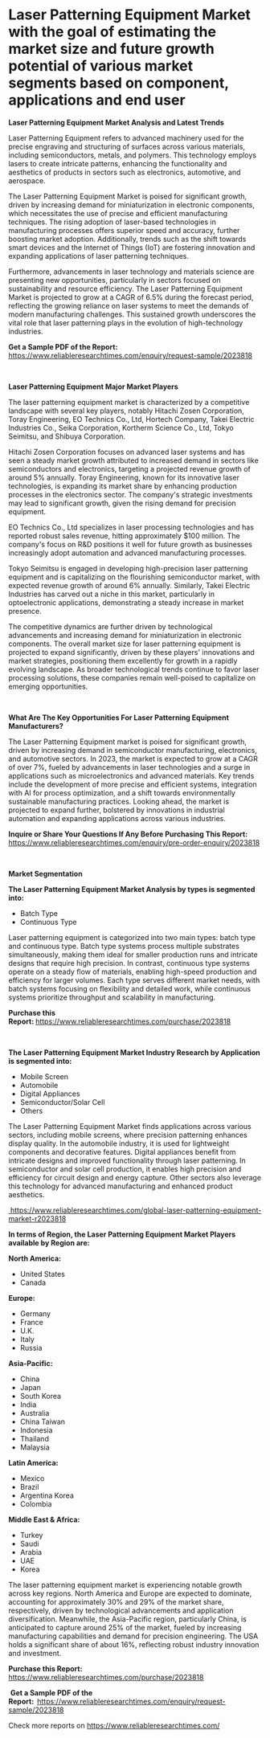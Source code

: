 <p><h1>Laser Patterning Equipment Market with the goal of estimating the market size and future growth potential of various market segments based on component, applications and end user</h1></p><p><strong>Laser Patterning Equipment Market Analysis and Latest Trends</strong></p>
<p><p>Laser Patterning Equipment refers to advanced machinery used for the precise engraving and structuring of surfaces across various materials, including semiconductors, metals, and polymers. This technology employs lasers to create intricate patterns, enhancing the functionality and aesthetics of products in sectors such as electronics, automotive, and aerospace.</p><p>The Laser Patterning Equipment Market is poised for significant growth, driven by increasing demand for miniaturization in electronic components, which necessitates the use of precise and efficient manufacturing techniques. The rising adoption of laser-based technologies in manufacturing processes offers superior speed and accuracy, further boosting market adoption. Additionally, trends such as the shift towards smart devices and the Internet of Things (IoT) are fostering innovation and expanding applications of laser patterning techniques.</p><p>Furthermore, advancements in laser technology and materials science are presenting new opportunities, particularly in sectors focused on sustainability and resource efficiency. The Laser Patterning Equipment Market is projected to grow at a CAGR of 6.5% during the forecast period, reflecting the growing reliance on laser systems to meet the demands of modern manufacturing challenges. This sustained growth underscores the vital role that laser patterning plays in the evolution of high-technology industries.</p></p>
<p><strong>Get a Sample PDF of the Report:&nbsp;</strong> <a href="https://www.reliableresearchtimes.com/enquiry/request-sample/2023818?utm_campaign=3581&utm_medium=2&utm_source=Github&utm_content=ia&utm_term=29032025&utm_id=laser-patterning-equipment">https://www.reliableresearchtimes.com/enquiry/request-sample/2023818</a></p>
<p>&nbsp;</p>
<p><strong>Laser Patterning Equipment Major Market Players</strong></p>
<p><p>The laser patterning equipment market is characterized by a competitive landscape with several key players, notably Hitachi Zosen Corporation, Toray Engineering, EO Technics Co., Ltd, Hortech Company, Takei Electric Industries Co., Seika Corporation, Kortherm Science Co., Ltd, Tokyo Seimitsu, and Shibuya Corporation. </p><p>Hitachi Zosen Corporation focuses on advanced laser systems and has seen a steady market growth attributed to increased demand in sectors like semiconductors and electronics, targeting a projected revenue growth of around 5% annually. Toray Engineering, known for its innovative laser technologies, is expanding its market share by enhancing production processes in the electronics sector. The company's strategic investments may lead to significant growth, given the rising demand for precision equipment.</p><p>EO Technics Co., Ltd specializes in laser processing technologies and has reported robust sales revenue, hitting approximately $100 million. The company's focus on R&D positions it well for future growth as businesses increasingly adopt automation and advanced manufacturing processes.</p><p>Tokyo Seimitsu is engaged in developing high-precision laser patterning equipment and is capitalizing on the flourishing semiconductor market, with expected revenue growth of around 6% annually. Similarly, Takei Electric Industries has carved out a niche in this market, particularly in optoelectronic applications, demonstrating a steady increase in market presence.</p><p>The competitive dynamics are further driven by technological advancements and increasing demand for miniaturization in electronic components. The overall market size for laser patterning equipment is projected to expand significantly, driven by these players' innovations and market strategies, positioning them excellently for growth in a rapidly evolving landscape. As broader technological trends continue to favor laser processing solutions, these companies remain well-poised to capitalize on emerging opportunities.</p></p>
<p>&nbsp;</p>
<p><strong>What Are The Key Opportunities For Laser Patterning Equipment Manufacturers?</strong></p>
<p><p>The Laser Patterning Equipment market is poised for significant growth, driven by increasing demand in semiconductor manufacturing, electronics, and automotive sectors. In 2023, the market is expected to grow at a CAGR of over 7%, fueled by advancements in laser technologies and a surge in applications such as microelectronics and advanced materials. Key trends include the development of more precise and efficient systems, integration with AI for process optimization, and a shift towards environmentally sustainable manufacturing practices. Looking ahead, the market is projected to expand further, bolstered by innovations in industrial automation and expanding applications across various industries.</p></p>
<p><strong>Inquire or Share Your Questions If Any Before Purchasing This Report:</strong> <a href="https://www.reliableresearchtimes.com/enquiry/pre-order-enquiry/2023818?utm_campaign=3581&utm_medium=2&utm_source=Github&utm_content=ia&utm_term=29032025&utm_id=laser-patterning-equipment">https://www.reliableresearchtimes.com/enquiry/pre-order-enquiry/2023818</a></p>
<p>&nbsp;</p>
<p><strong>Market Segmentation</strong></p>
<p><strong>The Laser Patterning Equipment Market Analysis by types is segmented into:</strong></p>
<p><ul><li>Batch Type</li><li>Continuous Type</li></ul></p>
<p><p>Laser patterning equipment is categorized into two main types: batch type and continuous type. Batch type systems process multiple substrates simultaneously, making them ideal for smaller production runs and intricate designs that require high precision. In contrast, continuous type systems operate on a steady flow of materials, enabling high-speed production and efficiency for larger volumes. Each type serves different market needs, with batch systems focusing on flexibility and detailed work, while continuous systems prioritize throughput and scalability in manufacturing.</p></p>
<p><strong>Purchase this Report:&nbsp;</strong><a href="https://www.reliableresearchtimes.com/purchase/2023818?utm_campaign=3581&utm_medium=2&utm_source=Github&utm_content=ia&utm_term=29032025&utm_id=laser-patterning-equipment">https://www.reliableresearchtimes.com/purchase/2023818</a></p>
<p>&nbsp;</p>
<p><strong>The Laser Patterning Equipment Market Industry Research by Application is segmented into:</strong></p>
<p><ul><li>Mobile Screen</li><li>Automobile</li><li>Digital Appliances</li><li>Semiconductor/Solar Cell</li><li>Others</li></ul></p>
<p><p>The Laser Patterning Equipment Market finds applications across various sectors, including mobile screens, where precision patterning enhances display quality. In the automobile industry, it is used for lightweight components and decorative features. Digital appliances benefit from intricate designs and improved functionality through laser patterning. In semiconductor and solar cell production, it enables high precision and efficiency for circuit design and energy capture. Other sectors also leverage this technology for advanced manufacturing and enhanced product aesthetics.</p></p>
<p><a href="https://www.reliableresearchtimes.com/global-laser-patterning-equipment-market-r2023818?utm_campaign=3581&utm_medium=2&utm_source=Github&utm_content=ia&utm_term=29032025&utm_id=laser-patterning-equipment">&nbsp;https://www.reliableresearchtimes.com/global-laser-patterning-equipment-market-r2023818</a></p>
<p><strong>In terms of Region, the Laser Patterning Equipment Market Players available by Region are:</strong></p>
<p>
    <p> <strong> North America: </strong>
        <ul>
            <li>United States</li>
            <li>Canada</li>
        </ul>
        </p> 
    <p> <strong> Europe: </strong>
        <ul>
            <li>Germany</li>
            <li>France</li>
            <li>U.K.</li>
            <li>Italy</li>
            <li>Russia</li>
        </ul>
        </p> 
    <p> <strong> Asia-Pacific: </strong>
        <ul>
            <li>China</li>
            <li>Japan</li>
            <li>South Korea</li>
            <li>India</li>
            <li>Australia</li>
            <li>China Taiwan</li>
            <li>Indonesia</li>
            <li>Thailand</li>
            <li>Malaysia</li>
        </ul>
        </p> 
    <p> <strong> Latin America: </strong>
        <ul>
            <li>Mexico</li>
            <li>Brazil</li>
            <li>Argentina Korea</li>
            <li>Colombia</li>
        </ul>
        </p> 
    <p> <strong> Middle East & Africa: </strong>
        <ul>
            <li>Turkey</li>
            <li>Saudi</li>
            <li>Arabia</li>
            <li>UAE</li>
            <li>Korea</li>
        </ul>
    </p>
    </p>
<p><p>The laser patterning equipment market is experiencing notable growth across key regions. North America and Europe are expected to dominate, accounting for approximately 30% and 29% of the market share, respectively, driven by technological advancements and application diversification. Meanwhile, the Asia-Pacific region, particularly China, is anticipated to capture around 25% of the market, fueled by increasing manufacturing capabilities and demand for precision engineering. The USA holds a significant share of about 16%, reflecting robust industry innovation and investment.</p></p>
<p><strong>Purchase this Report: </strong><a href="https://www.reliableresearchtimes.com/purchase/2023818?utm_campaign=3581&utm_medium=2&utm_source=Github&utm_content=ia&utm_term=29032025&utm_id=laser-patterning-equipment">https://www.reliableresearchtimes.com/purchase/2023818</a></p>
<p>&nbsp;<strong>Get a Sample PDF of the Report:&nbsp;&nbsp;</strong><a href="https://www.reliableresearchtimes.com/enquiry/request-sample/2023818?utm_campaign=3581&utm_medium=2&utm_source=Github&utm_content=ia&utm_term=29032025&utm_id=laser-patterning-equipment">https://www.reliableresearchtimes.com/enquiry/request-sample/2023818</a></p>
<p><strong></strong></p>
<p>Check more reports on <a href="https://www.reliableresearchtimes.com/?utm_campaign=3581&utm_medium=2&utm_source=Github&utm_content=ia&utm_term=29032025&utm_id=laser-patterning-equipment">https://www.reliableresearchtimes.com/</a></p>